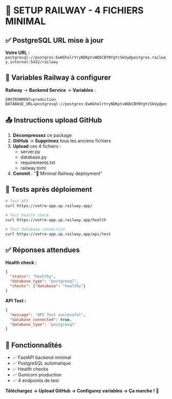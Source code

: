 # 🚀 SETUP RAILWAY - 4 FICHIERS MINIMAL

## ✅ PostgreSQL URL mise à jour

**Votre URL :** `postgresql://postgres:EwHGholrYryNDKptvWQbCBYNYgYcSkUy@postgres.railway.internal:5432/railway`

## 🔧 Variables Railway à configurer

**Railway** → **Backend Service** → **Variables** :

```env
ENVIRONMENT=production
DATABASE_URL=postgresql://postgres:EwHGholrYryNDKptvWQbCBYNYgYcSkUy@postgres.railway.internal:5432/railway
```

## 📤 Instructions upload GitHub

1. **Décompressez** ce package
2. **GitHub** → **Supprimez** tous les anciens fichiers
3. **Upload** ces 4 fichiers :
   - server.py
   - database.py  
   - requirements.txt
   - railway.toml
4. **Commit** : "🚀 Minimal Railway deployment"

## 🧪 Tests après déploiement

```bash
# Test API
curl https://votre-app.up.railway.app/

# Test health check  
curl https://votre-app.up.railway.app/health

# Test database connection
curl https://votre-app.up.railway.app/api/test
```

## ✅ Réponses attendues

**Health check :**
```json
{
  "status": "healthy",
  "database_type": "postgresql", 
  "checks": {"database": "healthy"}
}
```

**API Test :**
```json
{
  "message": "API Test successful",
  "database_connected": true,
  "database_type": "postgresql"
}
```

## 🎉 Fonctionnalités

- ✅ FastAPI backend minimal
- ✅ PostgreSQL automatique  
- ✅ Health checks
- ✅ Gunicorn production
- ✅ 4 endpoints de test

**Téléchargez → Upload GitHub → Configurez variables → Ça marche ! 🚀**